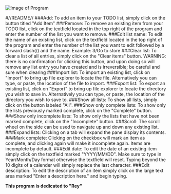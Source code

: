 ![Image of Program](https://imgur.com/hTzPkOA)


#//README//
###Add:
  To add an item to your TODO list, simply click on the button titled "Add Item"
###Remove:
  To remove an existing item from your TODO list, click on the textfield located in the top right of the program and enter the number of the list you want to remove.
###Edit list name:
  To edit the name of an existing list, click on the textfield located in the top right of the program and enter the number of the list you want to edit followed by a 
  forward slash(/) and the name. 
  Example: 3/Go to store
###Clear list:
  To clear a list of all entries, simply click on the "Clear items" button.
  WARNING: there is no confirmation for clicking this button, and upon doing so will remove any list entry you have created and is irreversible; be careful and sure when 
  clearing
###Import list:
  To import an existing list, click on "Import" to bring up file explorer to locate the file. Alternatively you can type, or paste, the location of the file to import.
###Export list:
  To export an existing list, click on "Export" to bring up file explorer to locate the directory you wish to save in. Alternatively you can type, or paste, the location of
  the directory you wish to save to.
###Show all lists:
  To show all lists, simply click on the button labeled "All".
###Show only complete lists:
  To show only the lists previously marked complete, click on the "Complete" button.
###Show only incomplete lists:
  To show only the lists that have not been marked complete, click on the "Incomplete" button.
###Scroll:
  The scroll wheel on the side can be used to navigate up and down any existing list.
###Expand lists:
  Clicking on a tab will expand the pane display its contents.
###Mark complete:
  Clicking on the checkbox will mark an item as complete, and clicking again will make it incomplete again.
  Items are incomplete by default.
###Edit date:
  To edit the date of an existing item simply click on the textfield marked "YYYY/MM/DD". 
  Make sure to type in Year/Month/Day format otherwise the textfield will reset.
  Typing beyond the 10 digits of a calender will simply replace the last character.
###Edit description:
  To edit the description of an item simply click on the large text area marked "Enter a description here." and begin typing.
  
**This program is dedicated to "Rey"**
